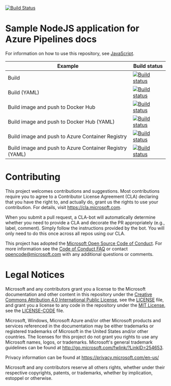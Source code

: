 [![Build Status](https://dev.azure.com/jwilliams-slb1/Parts%20Unlimited/_apis/build/status/jlwilli77.pipelines-javascript?branchName=master)](https://dev.azure.com/jwilliams-slb1/Parts%20Unlimited/_build/latest?definitionId=9&branchName=master)


# Sample NodeJS application for Azure Pipelines docs

For information on how to use this repository, see [JavaScript](https://docs.microsoft.com/azure/devops/pipelines/languages/javascript).

| Example | Build status |
|---------|--------------|
| Build | [![Build status](https://dev.azure.com/pipelines-docs/docs/_apis/build/status/javascript/nodejs)](https://dev.azure.com/pipelines-docs/docs/_build/latest?definitionId=7) |
| Build (YAML) | [![Build status](https://dev.azure.com/pipelines-docs/docs/_apis/build/status/javascript/nodejs-yaml)](https://dev.azure.com/pipelines-docs/docs/_build/latest?definitionId=8) |
| Build image and push to Docker Hub | [![Build status](https://dev.azure.com/pipelines-docs/docs/_apis/build/status/javascript/nodejs-dockerhub)](https://dev.azure.com/pipelines-docs/docs/_build/latest?definitionId=9) |
| Build image and push to Docker Hub (YAML) | [![Build status](https://dev.azure.com/pipelines-docs/docs/_apis/build/status/javascript/nodejs-dockerhub-yaml)](https://dev.azure.com/pipelines-docs/docs/_build/latest?definitionId=10) |
| Build image and push to Azure Container Registry | [![Build status](https://dev.azure.com/pipelines-docs/docs/_apis/build/status/javascript/nodejs-acr)](https://dev.azure.com/pipelines-docs/docs/_build/latest?definitionId=11) |
| Build image and push to Azure Container Registry (YAML) | [![Build status](https://dev.azure.com/pipelines-docs/docs/_apis/build/status/javascript/nodejs-acr-yaml)](https://dev.azure.com/pipelines-docs/docs/_build/latest?definitionId=12) |

# Contributing

This project welcomes contributions and suggestions.  Most contributions require you to agree to a
Contributor License Agreement (CLA) declaring that you have the right to, and actually do, grant us
the rights to use your contribution. For details, visit https://cla.microsoft.com.

When you submit a pull request, a CLA-bot will automatically determine whether you need to provide
a CLA and decorate the PR appropriately (e.g., label, comment). Simply follow the instructions
provided by the bot. You will only need to do this once across all repos using our CLA.

This project has adopted the [Microsoft Open Source Code of Conduct](https://opensource.microsoft.com/codeofconduct/).
For more information see the [Code of Conduct FAQ](https://opensource.microsoft.com/codeofconduct/faq/) or
contact [opencode@microsoft.com](mailto:opencode@microsoft.com) with any additional questions or comments.

# Legal Notices

Microsoft and any contributors grant you a license to the Microsoft documentation and other content
in this repository under the [Creative Commons Attribution 4.0 International Public License](https://creativecommons.org/licenses/by/4.0/legalcode),
see the [LICENSE](LICENSE) file, and grant you a license to any code in the repository under the [MIT License](https://opensource.org/licenses/MIT), see the
[LICENSE-CODE](LICENSE-CODE) file.

Microsoft, Windows, Microsoft Azure and/or other Microsoft products and services referenced in the documentation
may be either trademarks or registered trademarks of Microsoft in the United States and/or other countries.
The licenses for this project do not grant you rights to use any Microsoft names, logos, or trademarks.
Microsoft's general trademark guidelines can be found at http://go.microsoft.com/fwlink/?LinkID=254653.

Privacy information can be found at https://privacy.microsoft.com/en-us/

Microsoft and any contributors reserve all others rights, whether under their respective copyrights, patents,
or trademarks, whether by implication, estoppel or otherwise.

